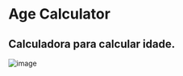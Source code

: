 # Age Calculator


## Calculadora para calcular idade.

![image](https://user-images.githubusercontent.com/73840387/184050703-b31da85c-b7b6-401c-9e90-045787230e91.png)
